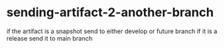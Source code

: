 # sending-artifact-2-another-branch
 if the artifact is a snapshot send to either develop or future branch if it is a release send it to main branch
